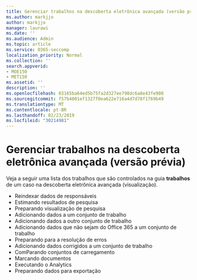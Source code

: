 ```yaml
---
title: Gerenciar trabalhos na descoberta eletrônica avançada (versão prévia)
ms.author: markjjo
author: markjjo
manager: laurawi
ms.date: ''
ms.audience: Admin
ms.topic: article
ms.service: O365-seccomp
localization_priority: Normal
ms.collection: ''
search.appverid:
- MOE150
- MET150
ms.assetid: ''
description: ''
ms.openlocfilehash: 03165ba64ed5b75fa2d327ee798dc6a8e43fe908
ms.sourcegitcommit: f57b4001ef1327f0ea622e716a4d7d78f1769b49
ms.translationtype: MT
ms.contentlocale: pt-BR
ms.lasthandoff: 02/23/2019
ms.locfileid: "30214981"
---
```

# <a name="manage-jobs-in-advanced-ediscovery-preview"></a>Gerenciar trabalhos na descoberta eletrônica avançada (versão prévia)

Veja a seguir uma lista dos trabalhos que são controlados na guia **trabalhos** de um caso na descoberta eletrônica avançada (visualização).

- Reindexar dados de responsáveis
- Estimando resultados de pesquisa
- Preparando visualização de pesquisa
- Adicionando dados a um conjunto de trabalho
- Adicionando dados a outro conjunto de trabalho
- Adicionando dados que não sejam do Office 365 a um conjunto de trabalho
- Preparando para a resolução de erros
- Adicionando dados corrigidos a um conjunto de trabalho
- ComParando conjuntos de carregamento
- Marcando documentos
- Executando o Analytics
- Preparando dados para exportação
